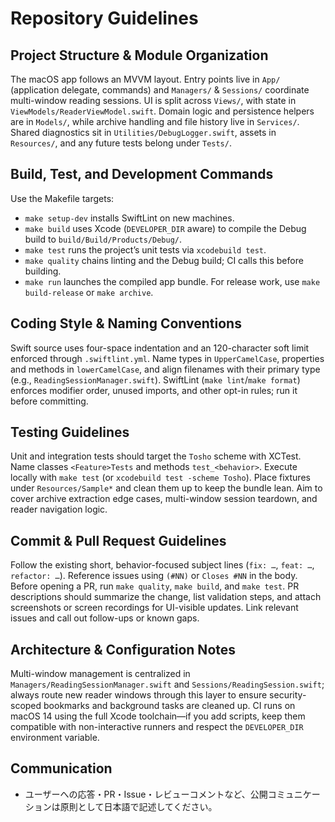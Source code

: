 # Repository Guidelines

## Project Structure & Module Organization
The macOS app follows an MVVM layout. Entry points live in `App/` (application delegate, commands) and `Managers/` & `Sessions/` coordinate multi-window reading sessions. UI is split across `Views/`, with state in `ViewModels/ReaderViewModel.swift`. Domain logic and persistence helpers are in `Models/`, while archive handling and file history live in `Services/`. Shared diagnostics sit in `Utilities/DebugLogger.swift`, assets in `Resources/`, and any future tests belong under `Tests/`.

## Build, Test, and Development Commands
Use the Makefile targets:
- `make setup-dev` installs SwiftLint on new machines.
- `make build` uses Xcode (`DEVELOPER_DIR` aware) to compile the Debug build to `build/Build/Products/Debug/`.
- `make test` runs the project’s unit tests via `xcodebuild test`.
- `make quality` chains linting and the Debug build; CI calls this before building.
- `make run` launches the compiled app bundle. For release work, use `make build-release` or `make archive`.

## Coding Style & Naming Conventions
Swift source uses four-space indentation and an 120-character soft limit enforced through `.swiftlint.yml`. Name types in `UpperCamelCase`, properties and methods in `lowerCamelCase`, and align filenames with their primary type (e.g., `ReadingSessionManager.swift`). SwiftLint (`make lint`/`make format`) enforces modifier order, unused imports, and other opt-in rules; run it before committing.

## Testing Guidelines
Unit and integration tests should target the `Tosho` scheme with XCTest. Name classes `<Feature>Tests` and methods `test_<behavior>`. Execute locally with `make test` (or `xcodebuild test -scheme Tosho`). Place fixtures under `Resources/Sample*` and clean them up to keep the bundle lean. Aim to cover archive extraction edge cases, multi-window session teardown, and reader navigation logic.

## Commit & Pull Request Guidelines
Follow the existing short, behavior-focused subject lines (`fix: …`, `feat: …`, `refactor: …`). Reference issues using `(#NN)` or `Closes #NN` in the body. Before opening a PR, run `make quality`, `make build`, and `make test`. PR descriptions should summarize the change, list validation steps, and attach screenshots or screen recordings for UI-visible updates. Link relevant issues and call out follow-ups or known gaps.

## Architecture & Configuration Notes
Multi-window management is centralized in `Managers/ReadingSessionManager.swift` and `Sessions/ReadingSession.swift`; always route new reader windows through this layer to ensure security-scoped bookmarks and background tasks are cleaned up. CI runs on macOS 14 using the full Xcode toolchain—if you add scripts, keep them compatible with non-interactive runners and respect the `DEVELOPER_DIR` environment variable.

## Communication
- ユーザーへの応答・PR・Issue・レビューコメントなど、公開コミュニケーションは原則として日本語で記述してください。

